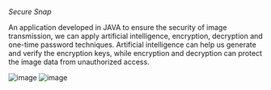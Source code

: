 *Secure Snap*

An application developed in JAVA to ensure the security of image transmission, we can apply artificial intelligence, encryption, decryption and one-time password techniques. Artificial intelligence can help us generate and verify the encryption keys, while encryption and decryption can protect the image data from unauthorized access. 

![image](https://github.com/user-attachments/assets/6377977e-d1ea-4c13-b1c7-6247cf3a2b49)
![image](https://github.com/user-attachments/assets/627a2bbf-0d6f-42c8-a24a-1d59cdea9249)

